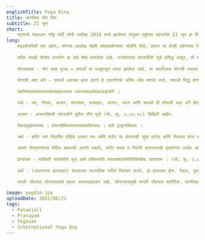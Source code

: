 ```yaml
---
englishTitle: Yoga Dina
title: जागतिक योग दिन
subtitle: 21 जून
short:
    भारताचे पंतप्रधान नरेंद्र मोदी यांनी सप्टेंबर 2014 मध्ये झालेल्या संयुक्त राष्ट्रांच्या महासभेत 21 जून हा दिवस 'आंतरराष्ट्रीय योग दिन' म्हणून साजरा करण्यात यावा, असा प्रस्ताव मांडला होता. संयुक्त राष्ट्रांच्या 193 देशांपैकी 175 देशांनी या प्रस्तावाला पाठिंबा दिला होता. त्यानुसार 21 जूनला हा दिवस साजरा केला जातो. योगशास्त्र ही भारताने जगाला दिलेली देणगी आहे. मात्र सध्या ज्याला योग म्हणतात ते योगशास्त्राच्या अनेक अंगांपैकी एक अंग आहे. जागतिक योग दिनाच्या निमित्ताने योगशास्त्राची थोडक्यात माहिती घेण्याचा प्रयत्न करू या.
long:
    षड्दर्शनांपैकी एक दर्शन, योगाचा उल्लेख नेहमी सांख्यदर्शनाच्या जोडीने येतो, कारण या दोन्ही दर्शनांच्या सिद्धांतात बरेच साम्य आहे. योगविद्या ही एक अनुभवसिद्ध अशी विद्या आहे. ती भारतीयांची सर्वांत प्राचीन अशी आध्यात्मिक संपत्ती आहे. प्राचीन ऋषिमुनींना जे ज्ञान प्राप्त झाले व त्यांची अंतर्दृष्टी विकसित झाली, त्याला योगविद्या हे एक प्रमुख कारण आहे. योगाचे चार प्रकार आहेत. मंत्रयोग, हठयोग, लययोग व राजयोग अशी त्यांची नावे आहेत.
    
    वरील चारही योगांत राजयोग हा सर्व श्रेष्ठ मानलेला आहे. राजयोगावर पतंजलींची सूत्रे प्रसिद्ध असून, ती प्रमाणभूत मानलेली आहेत. त्यांना पातंजलयोगसूत्रे असे म्हणतात. मात्र पतंजली हे योगाचे प्रणेते नाहीत तर त्याला व्यवस्थित आकार देणारे सूत्रकार आहेत. सनपूर्व दुसरे शतक हा पतंजलींचा काल मानतात. त्याच्या योगसूत्रांची संख्या १९४ आहे. काही प्रतींत ती १९५ आहे. या सूत्रांचे समाधी, साधन, विभूती व कैवल्य असे चार पाद (विभाग) आहेत.
    
    योगव्याख्या - योग शब्द युञ्ज = समाधी या धातूपासून तयार झालेला आहे. या समाधिरूप योगाची व्याख्या पतंजलींनी योगश्चित्तवृत्तिनिरोधः । अशी केलेली आहे. याचा अर्थ असा चित्तवृत्तींचे प्रयत्न पूर्वक केलेले उपशम (नियंत्रण) याला योग म्हणतात. चित्तवृत्ती म्हणजे मन, बुद्धि, अहंकार इत्यादि नैसर्गिक प्रवृत्ती.
    
    योगाची आठ अंगे – समाधी अवस्था प्राप्त करणे हे राजयोगाचे अंतिम ध्येय मानले जाते. समाधी सिद्ध होण्यासाठी पतंजलीने योगाची एकाहून एक वरचढ अशी आठ अंगे आचरणात आणायला सांगितली आहेत.
    
    यमनियमासनप्राणायामप्रत्याहारधारणा ध्यानसमाधयोऽष्टावङ्गानि ।

    अर्थ - यम, नियम, आसन, प्राणायाम, प्रत्याहार, धारणा, घ्यान आणि समाधी ही योगाची आठ अंगे होत. शरीरातील प्रत्येक अंगाची जशी उपयुक्तता असते, तशीच या अंगांची योगाला कमी जास्त प्रमाणात आवश्यकता असते. या आठ अंगांपैकी आसन या एकाच अंगाला सध्या जगभर योग या नावानी ओळखले जाते, काही प्रमाणात प्राणायम देखील लोकांना माहिती आहे. आसन या अंगाविषयी पतंजली काय म्हणतात ते पाहू.
    
    आसन - आसनाविषयी पतंजलीने पुढील तीन सूत्रे (यो. सू. २.४६-४८) लिहिली आहेत.
    
    स्थिरसुखमासनम् । प्रयत्नशैथिल्यानन्तसमापत्तिभ्याम् । ततो द्वन्द्वानभिघातः ।
    
    अर्थ - शरीर ज्या स्थितीत राहिले असता मन आणि शरीर या दोघांनाही सुख वाटेल आणि स्थिरता प्राप्त होईल, ते आसन होय. शारीरिक हालचाली करण्याविषयी जी सहज प्रवृत्ती असते तिच्यावर नियंत्रण मिळवून शरीराला आणि मनाला स्थिर करणे या करिता आसन स्थिर व सुखावह असणे आवश्यक असते. आसन स्थिर झाले असता राग, लोभ, द्वेश यांचा नाश होतो असे सांगितले जाते.

    आपण योगासनांमध्ये विविध प्रकारची आसने पाहतो, शरीर चपळ व निरोगी करण्यासाठी हठयोगात अनेक आसने सांगितली असली, तरी राजयोगात ध्यानधारणेसाठी सिद्धासन, पद्मासन, सिंहासन, भद्रासन, वीरासन, स्वस्तिकासन, इ. आसनांपैकी एखादे आसन साध्य करावे, असा संकेत आहे. हठयोगातली फारच थोडी आसने अष्टांग योगाच्या अभ्यासात उपयोगी पडणारी आहेत. अष्टांगयोगाचा मुख्य भर चित्ताची एकाग्रता संपादन करून योगाच्या आठही अंगाच्या सहाय्याने शेवटचे जे आठवे अंग समाधी त्यात सिद्धता मिळविणे हे आहे. हे सगळे साध्य होण्यासाठी आसन सुखकर असणे व स्थिर असणे, आवश्यक असते. सिद्ध केलेल्या आसनात छाती, मान व डोके सरळ रेषेत ठेवून बसावे; दृष्टी हृदयाच्या मध्यभागी, नासाग्री किंवा भ्रूमध्यात स्थिर करून व मन एकाग्र करून पुढील अभ्यासाला सुरुवात करावी असे अष्टांग योगात सांगितले आहे. तर हठयोगाचे देहशुद्धि हे उद्दिष्ट आहे हठयोगाच्या अभ्यासाने निरोगी व सुदृढ शरीर प्राप्त होते तसेच अनेक सिद्धी देखील प्राप्त होतात. हठयोगातल्या ध्यानाला ज्योतिर्ध्यान म्हणतात आणि समाधीला महाबोध समाधी म्हणतात.
    
    प्राणायाम - याविषयी पतंजलीचे सूत्र असे तस्मिन्सति श्वासप्रश्वासयोर्गतिविच्छेदः प्राणायामः । (यो. सू. २.४९)
    
    अर्थ - (आसनजय झाल्यावर) श्वासाच्या स्वाभाविक गतीचे नियंत्रण करणे, हा प्राणायाम होय. रेचक, पूरक आणि कुंभक अशा तीन प्रकारांनी प्राणायाम होतो. या विषयी श्री. कृ. के. कोल्हटकर लिहितात - निरोगी स्थितीत असलेला प्रौढ माणूस एका दिवस-रात्रीत मिळून सामान्यतः एकवीस हजार सहाशे (21,600) वेळा श्वासोच्छ्वास करीत असतो. ह्या हिशोबाने एका मिनिटात पंधरा श्वासोच्छ्वास घडतात. श्वसनाची ही सामान्य गती मानली जाते. पूरक, रेचक आणि कुंभक यांच्या योगाने ह्या गतीत बदल होतो म्हणजे मिनिटास पंधराऐवजी चौदा, तेरा, बारा अशा प्रकारे कमी कमी श्वासोच्छ्वास होऊ लागतात. त्यातील कुंभक या प्रकाराने ती गति खूपच कमी होते तर इतर दोन प्रकारांच्या अभ्यासाने ती बारा पर्यंत खाली आणता येते या मध्ये प्रयत्नपूर्वक शासोच्छ्वासाच्या गतीमध्ये परिवर्तन अभिप्रेत असते त्यामुळे असे परिवर्तन ज्या प्रकारात होते त्या सर्व प्रकारांना प्राणायाम हीच संज्ञा दिली जाते. अशा रीतीने नैसर्गिक गतीमध्ये प्रयत्नाने बदल करणे म्हणजे प्राणायाम होय. प्राणायामाच्या नियमित अभ्यासाने मनाची चंचलता कमी होऊन ते स्थिर होते आणि एकाग्रता वाढते.

    मानवी जीवनात योगाभ्यासाचे महत्त्व अनन्यसाधारण आहे. योगाभ्यासामुळे मानवी जीवनात शारीरिक, मानसिक आणि आध्यात्मिक पातळीवर अनेक सकारात्मक बदल घडून येण्यास मदत होते. त्यामुळे लहानांपासून मोठ्यांपर्यंत सर्वांनी आपल्या दिनचर्येत योगाभ्यासाचा अंतर्भाव करावा.

image: yogdin.jpg
uploadDate: 2022/06/21
tags:
  - Patanjali
  - Pranayam
  - Yogasan
  - International Yoga Day
---
```

